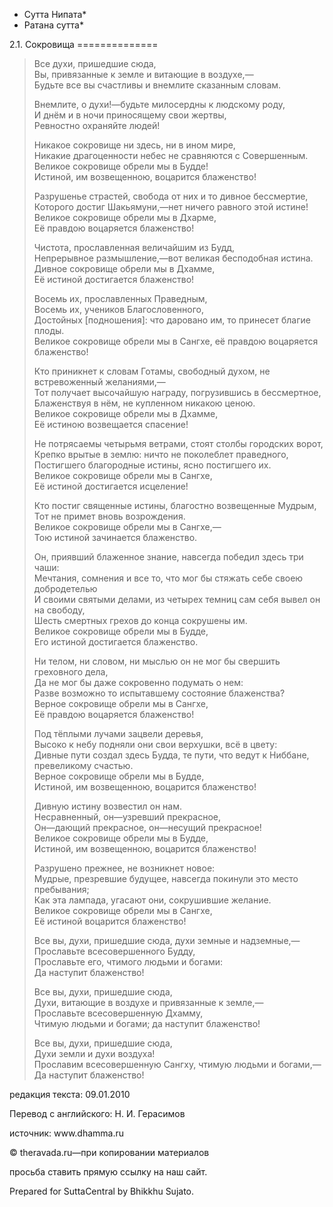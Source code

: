 * Сутта Нипата*
* Ратана сутта*

2\.1\. Сокровища
\=\=\=\=\=\=\=\=\=\=\=\=\=\=

> Все духи, пришедшие сюда,  
> Вы, привязанные к земле и витающие в воздухе,—  
> Будьте все вы счастливы и внемлите сказанным словам\.
>
> Внемлите, о духи\!—будьте милосердны к людскому роду,  
> И днём и в ночи приносящему свои жертвы,  
> Ревностно охраняйте людей\!
>
> Никакое сокровище ни здесь, ни в ином мире,  
> Никакие драгоценности небес не сравняются с Совершенным\.  
> Великое сокровище обрели мы в Будде\!  
> Истиной, им возвещенною, воцарится блаженство\!
>
> Разрушенье страстей, свобода от них и то дивное бессмертие,  
> Которого достиг Шакьямуни,—нет ничего равного этой истине\!  
> Великое сокровище обрели мы в Дхарме,  
> Её правдою воцаряется блаженство\!
>
> Чистота, прославленная величайшим из Будд,  
> Непрерывное размышление,—вот великая бесподобная истина\.  
> Дивное сокровище обрели мы в Дхамме,  
> Её истиной достигается блаженство\!
>
> Восемь их, прославленных Праведным,  
> Восемь их, учеников Благословенного,  
> Достойных \[подношения\]: что даровано им, то принесет благие плоды\.  
> Великое сокровище обрели мы в Сангхе, её правдою воцаряется блаженство\!
>
> Кто приникнет к словам Готамы, свободный духом, не встревоженный желаниями,—  
> Тот получает высочайшую награду, погрузившись в бессмертное,  
> Блаженствуя в нём, не купленном никакою ценою\.  
> Великое сокровище обрели мы в Дхамме,  
> Её истиною возвещается спасение\!
>
> Не потрясаемы четырьмя ветрами, стоят столбы городских ворот,  
> Крепко врытые в землю: ничто не поколеблет праведного,  
> Постигшего благородные истины, ясно постигшего их\.  
> Великое сокровище обрели мы в Сангхе,  
> Её истиной достигается исцеление\!
>
> Кто постиг священные истины, благостно возвещенные Мудрым,  
> Тот не примет вновь возрождения\.  
> Великое сокровище обрели мы в Сангхе,—  
> Тою истиной зачинается блаженство\.
>
> Он, приявший блаженное знание, навсегда победил здесь три чаши:  
> Мечтания, сомнения и все то, что мог бы стяжать себе своею добродетелью  
> И своими святыми делами, из четырех темниц сам себя вывел он на свободу,  
> Шесть смертных грехов до конца сокрушены им\.  
> Великое сокровище обрели мы в Будде,  
> Его истиной достигается блаженство\.
>
> Ни телом, ни словом, ни мыслью он не мог бы свершить греховного дела,  
> Да не мог бы даже сокровенно подумать о нем:  
> Разве возможно то испытавшему состояние блаженства?  
> Верное сокровище обрели мы в Сангхе,  
> Её правдою воцаряется блаженство\!
>
> Под тёплыми лучами зацвели деревья,  
> Высоко к небу подняли они свои верхушки, всё в цвету:  
> Дивные пути создал здесь Будда, те пути, что ведут к Ниббане, превеликому счастью\.  
> Верное сокровище обрели мы в Будде,  
> Истиной, им возвещенною, воцарится блаженство\!
>
> Дивную истину возвестил он нам\.  
> Несравненный, он—узревший прекрасное,  
> Он—дающий прекрасное, он—несущий прекрасное\!  
> Великое сокровище обрели мы в Будде,  
> Истиной, им возвещенною, воцарится блаженство\!
>
> Разрушено прежнее, не возникнет новое:  
> Мудрые, презревшие будущее, навсегда покинули это место пребывания;  
> Как эта лампада, угасают они, сокрушившие желание\.  
> Великое сокровище обрели мы в Сангхе,  
> Её истиной воцарится блаженство\!
>
> Все вы, духи, пришедшие сюда, духи земные и надземные,—  
> Прославьте всесовершенного Будду,  
> Прославьте его, чтимого людьми и богами:  
> Да наступит блаженство\!
>
> Все вы, духи, пришедшие сюда,  
> Духи, витающие в воздухе и привязанные к земле,—  
> Прославьте всесовершенную Дхамму,  
> Чтимую людьми и богами; да наступит блаженство\!
>
> Все вы, духи, пришедшие сюда,  
> Духи земли и духи воздуха\!  
> Прославим всесовершенную Сангху, чтимую людьми и богами,—  
> Да наступит блаженство\!

редакция текста: 09\.01\.2010

Перевод с английского: Н\. И\. Герасимов

источник: www\.dhamma\.ru

© theravada\.ru—при копировании материалов

просьба ставить прямую ссылку на наш сайт\.

Prepared for SuttaCentral by Bhikkhu Sujato\.